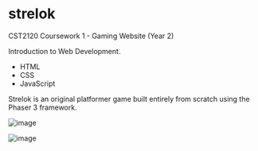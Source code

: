 # strelok
CST2120 Coursework 1 - Gaming Website (Year 2)

Introduction to Web Development.

- HTML
- CSS
- JavaScript

Strelok is an original platformer game built entirely from scratch using the Phaser 3 framework.


![image](https://github.com/user-attachments/assets/d4825516-5e94-4505-bc9b-30ac4fc19dbe)


![image](https://github.com/user-attachments/assets/87e46897-131f-433f-bae7-89293101b919)
